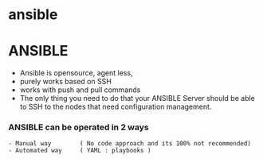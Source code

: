 # ansible

# ANSIBLE
- Ansible is opensource, agent less, 
- purely works based on SSH
- works with push and pull commands
- The only thing you need to do that your ANSIBLE Server should be able to SSH to the nodes that need configuration management.

### ANSIBLE can be operated in 2 ways
    - Manual way        ( No code approach and its 100% not recommended)
    - Automated way     ( YAML : playbooks )